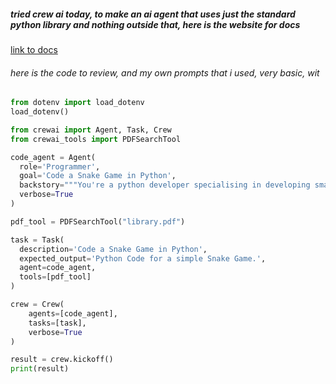 
##### tried crew ai today, to make an ai agent that uses just the standard python library and nothing outside that, here is the website for docs
[link to docs](https://docs.crewai.com/core-concepts/Agents/)

###### here is the code to review, and my own prompts that i used, very basic, wit
 
```python
from dotenv import load_dotenv
load_dotenv()

from crewai import Agent, Task, Crew
from crewai_tools import PDFSearchTool

code_agent = Agent(
  role='Programmer',
  goal='Code a Snake Game in Python',
  backstory="""You're a python developer specialising in developing small arcade games just using the python documentaion, and not using any internet. You just use the PDF you have access to - to read the documentation and code the games.""",
  verbose=True
)

pdf_tool = PDFSearchTool("library.pdf")

task = Task(
  description='Code a Snake Game in Python',
  expected_output='Python Code for a simple Snake Game.',
  agent=code_agent,
  tools=[pdf_tool]
)

crew = Crew(
    agents=[code_agent],
    tasks=[task],
    verbose=True
)

result = crew.kickoff()
print(result)
```